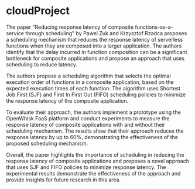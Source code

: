 # cloudProject
The paper "Reducing response latency of composite functions-as-a-service through scheduling" by Pawel Zuk and Krzysztof Rzadca proposes a scheduling mechanism that reduces the response latency of serverless functions when they are composed into a larger application. The authors identify that the delay incurred in function composition can be a significant bottleneck for composite applications and propose an approach that uses scheduling to reduce latency.

The authors propose a scheduling algorithm that selects the optimal execution order of functions in a composite application, based on the expected execution times of each function. The algorithm uses Shortest Job First (SJF) and First In First Out (FIFO) scheduling policies to minimize the response latency of the composite application.

To evaluate their approach, the authors implement a prototype using the OpenWhisk FaaS platform and conduct experiments to measure the response latency of composite applications with and without their scheduling mechanism. The results show that their approach reduces the response latency by up to 60%, demonstrating the effectiveness of the proposed scheduling mechanism.

Overall, the paper highlights the importance of scheduling in reducing the response latency of composite applications and proposes a novel approach that uses SJF and FIFO policies to minimize response latency. The experimental results demonstrate the effectiveness of the approach and provide insights for future research in this area.
